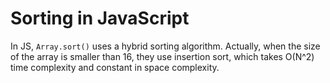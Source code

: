 # Sorting in JavaScript

In JS, `Array.sort()` uses a hybrid sorting algorithm. Actually, when the size of the array is smaller than 16, they use insertion sort, which takes O(N^2) time complexity and constant in space complexity.